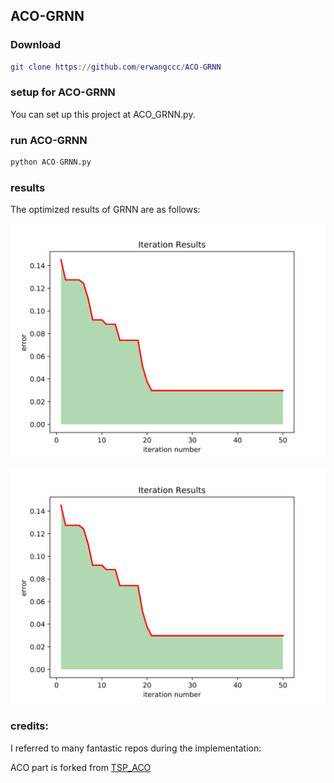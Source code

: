 ## ACO-GRNN

### Download

```g
git clone https://github.com/erwangccc/ACO-GRNN
```



### setup for ACO-GRNN

You can set up this project at ACO_GRNN.py.



### run ACO-GRNN

```python
python ACO-GRNN.py
```

### results

The optimized results of GRNN are as follows:

![error_chart](https://github.com/erwangccc/ACO-GRNN/blob/master/error_chart.jpg)



![error_chart1](https://github.com/erwangccc/ACO-GRNN/blob/master/error_chart.jpg)

### credits:

I referred to many fantastic repos during the implementation:

ACO part is forked from [TSP_ACO](https://github.com/DiamonJoy/TSP/tree/master/TPS-ACO)
